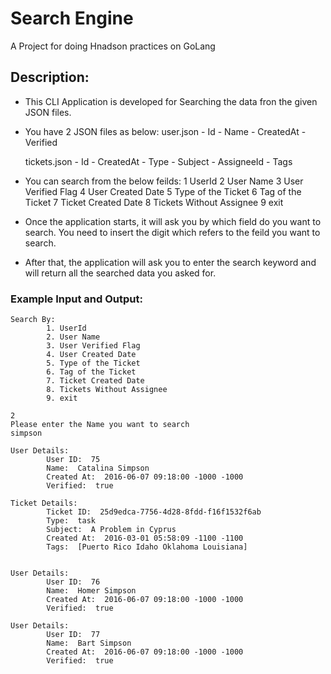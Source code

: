 # Search Engine 
A Project for doing Hnadson practices on GoLang

## Description:

* This CLI Application is developed for Searching the data fron the given JSON files.

* You have 2 JSON files as below:
    user.json
        - Id
        - Name
        - CreatedAt
        - Verified

    tickets.json
        - Id
        - CreatedAt
        - Type
        - Subject
        - AssigneeId
        - Tags

* You can search from the below feilds:
    1 UserId 
    2 User Name 
    3 User Verified Flag 
    4 User Created Date 
    5 Type of the Ticket 
    6 Tag of the Ticket 
    7 Ticket Created Date 
    8 Tickets Without Assignee 
    9 exit

* Once the application starts, it will ask you by which field do you want to search. You need to insert the digit which refers to the feild you want to search.

* After that, the application will ask you to enter the search keyword and will return all the searched data you asked for.

### Example Input and Output:

```
Search By: 
        1. UserId 
        2. User Name 
        3. User Verified Flag 
        4. User Created Date 
        5. Type of the Ticket 
        6. Tag of the Ticket 
        7. Ticket Created Date 
        8. Tickets Without Assignee 
        9. exit

2
Please enter the Name you want to search
simpson

User Details:
        User ID:  75 
        Name:  Catalina Simpson 
        Created At:  2016-06-07 09:18:00 -1000 -1000 
        Verified:  true

Ticket Details:
        Ticket ID:  25d9edca-7756-4d28-8fdd-f16f1532f6ab 
        Type:  task 
        Subject:  A Problem in Cyprus 
        Created At:  2016-03-01 05:58:09 -1100 -1100 
        Tags:  [Puerto Rico Idaho Oklahoma Louisiana]


User Details:
        User ID:  76 
        Name:  Homer Simpson 
        Created At:  2016-06-07 09:18:00 -1000 -1000 
        Verified:  true

User Details:
        User ID:  77 
        Name:  Bart Simpson 
        Created At:  2016-06-07 09:18:00 -1000 -1000 
        Verified:  true

```